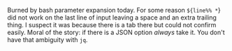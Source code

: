 Burned by bash parameter expansion today. For some reason `${line%% *`}
did not work on the last line of input leaving a space and an extra
trailing thing. I suspect it was because there is a tab there but could
not confirm easily. Moral of the story: if there is a JSON option
*always* take it. You don't have that ambiguity with `jq`.
